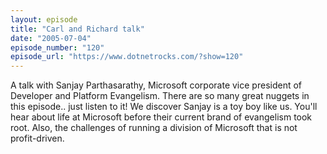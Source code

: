 ```yaml
---
layout: episode
title: "Carl and Richard talk"
date: "2005-07-04"
episode_number: "120"
episode_url: "https://www.dotnetrocks.com/?show=120"
---
```


A talk with Sanjay Parthasarathy, Microsoft corporate vice president of Developer and Platform Evangelism. There are so many great nuggets in this episode.. just listen to it! We discover Sanjay is a toy boy like us. You'll hear about life at Microsoft before their current brand of evangelism took root. Also, the challenges of running a division of Microsoft that is not profit-driven.
